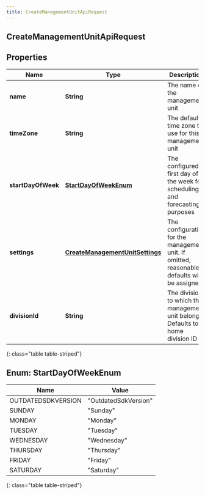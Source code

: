 ```yaml
---
title: CreateManagementUnitApiRequest
---
```

## CreateManagementUnitApiRequest


## Properties

| Name | Type | Description | Notes |
| ------------ | ------------- | ------------- | ------------- |
| **name** | **String** | The name of the management unit |  |
| **timeZone** | **String** | The default time zone to use for this management unit |  |
| **startDayOfWeek** | [**StartDayOfWeekEnum**](#StartDayOfWeekEnum) | The configured first day of the week for scheduling and forecasting purposes |  |
| **settings** | [**CreateManagementUnitSettings**](CreateManagementUnitSettings.html) | The configuration for the management unit.  If omitted, reasonable defaults will be assigned |  [optional] |
| **divisionId** | **String** | The division to which this management unit belongs.  Defaults to home division ID |  [optional] |
{: class="table table-striped"}


<a name="StartDayOfWeekEnum"></a>

## Enum: StartDayOfWeekEnum

| Name | Value |
| ---- | ----- |
| OUTDATEDSDKVERSION | &quot;OutdatedSdkVersion&quot; |
| SUNDAY | &quot;Sunday&quot; |
| MONDAY | &quot;Monday&quot; |
| TUESDAY | &quot;Tuesday&quot; |
| WEDNESDAY | &quot;Wednesday&quot; |
| THURSDAY | &quot;Thursday&quot; |
| FRIDAY | &quot;Friday&quot; |
| SATURDAY | &quot;Saturday&quot; |
{: class="table table-striped"}



